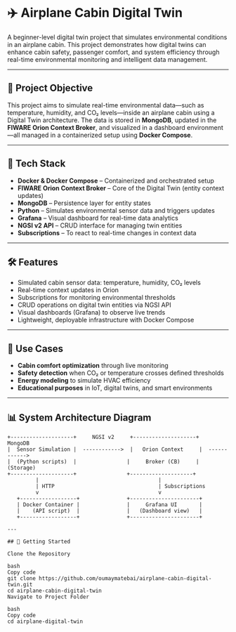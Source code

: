 # ✈️ Airplane Cabin Digital Twin

A beginner-level digital twin project that simulates environmental conditions in an airplane cabin. This project demonstrates how digital twins can enhance cabin safety, passenger comfort, and system efficiency through real-time environmental monitoring and intelligent data management.

---

## 🎯 Project Objective

This project aims to simulate real-time environmental data—such as temperature, humidity, and CO₂ levels—inside an airplane cabin using a Digital Twin architecture. The data is stored in **MongoDB**, updated in the **FIWARE Orion Context Broker**, and visualized in a dashboard environment—all managed in a containerized setup using **Docker Compose**.

---

## 🧰 Tech Stack

- **Docker & Docker Compose** – Containerized and orchestrated setup
- **FIWARE Orion Context Broker** – Core of the Digital Twin (entity context updates)
- **MongoDB** – Persistence layer for entity states
- **Python** – Simulates environmental sensor data and triggers updates
- **Grafana** – Visual dashboard for real-time data analytics
- **NGSI v2 API** – CRUD interface for managing twin entities
- **Subscriptions** – To react to real-time changes in context data

---

## 🛠️ Features

- Simulated cabin sensor data: temperature, humidity, CO₂ levels
- Real-time context updates in Orion
- Subscriptions for monitoring environmental thresholds
- CRUD operations on digital twin entities via NGSI API
- Visual dashboards (Grafana) to observe live trends
- Lightweight, deployable infrastructure with Docker Compose

---

## 🧪 Use Cases

- **Cabin comfort optimization** through live monitoring
- **Safety detection** when CO₂ or temperature crosses defined thresholds
- **Energy modeling** to simulate HVAC efficiency
- **Educational purposes** in IoT, digital twins, and smart environments

---

## 📊 System Architecture Diagram

```plaintext
+--------------------+     NGSI v2     +--------------------+     MongoDB
|  Sensor Simulation |  ------------>  |   Orion Context     |  ------------>
|  (Python scripts)  |                |     Broker (CB)     |     (Storage)
+--------------------+                +--------------------+
         |                                      |
         | HTTP                                 | Subscriptions
         v                                      v
   +------------------+               +----------------------+
   | Docker Container |               |     Grafana UI       |
   |    (API script)  |               |   (Dashboard view)   |
   +------------------+               +----------------------+

---

## 🚀 Getting Started

Clone the Repository

bash
Copy code
git clone https://github.com/oumaymatebai/airplane-cabin-digital-twin.git
cd airplane-cabin-digital-twin
Navigate to Project Folder

bash
Copy code
cd airplane-digital-twin



